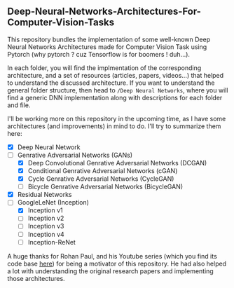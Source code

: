 ## Deep-Neural-Networks-Architectures-For-Computer-Vision-Tasks

This repository bundles the implementation of some well-known Deep Neural Networks Architectures made for Computer Vision Task using Pytorch (why pytorch ? cuz Tensorflow is for boomers ! duh...).

In each folder, you will find the implmentation of the corresponding architecture, and a set of resources (articles, papers, videos...) that helped to understand the discussed architecture. If you want to understand the general folder structure, then head to ``/Deep Neural Networks``, where you will find a generic DNN implementation along with descriptions for each folder and file.

I'll be working more on this repository in the upcoming time, as I have some architectures (and improvements) in mind to do. I'll try to summarize them here:

- [x] Deep Neural Network
- [ ] Genrative Adversarial Networks (GANs)
  - [x] Deep Convolutional Genrative Adversarial Networks (DCGAN)
  - [x] Conditional Genrative Adversarial Networks (cGAN)
  - [X] Cycle Genrative Adversarial Networks (CycleGAN)
  - [ ] Bicycle Genrative Adversarial Networks (BicycleGAN)
- [x] Residual Networks
- [ ] GoogleLeNet (Inception)
  - [x] Inception v1
  - [ ] Inception v2
  - [ ] Inception v3
  - [ ] Inception v4
  - [ ] Inception-ReNet
  
A huge thanks for Rohan Paul, and his Youtube series (which you find its code base [here](https://github.com/rohan-paul/MachineLearning-DeepLearning-Code-for-my-YouTube-Channel/tree/master)) for being a motivator of this repository. He had also helped a lot with understanding the original research papers and implementing those architectures.
